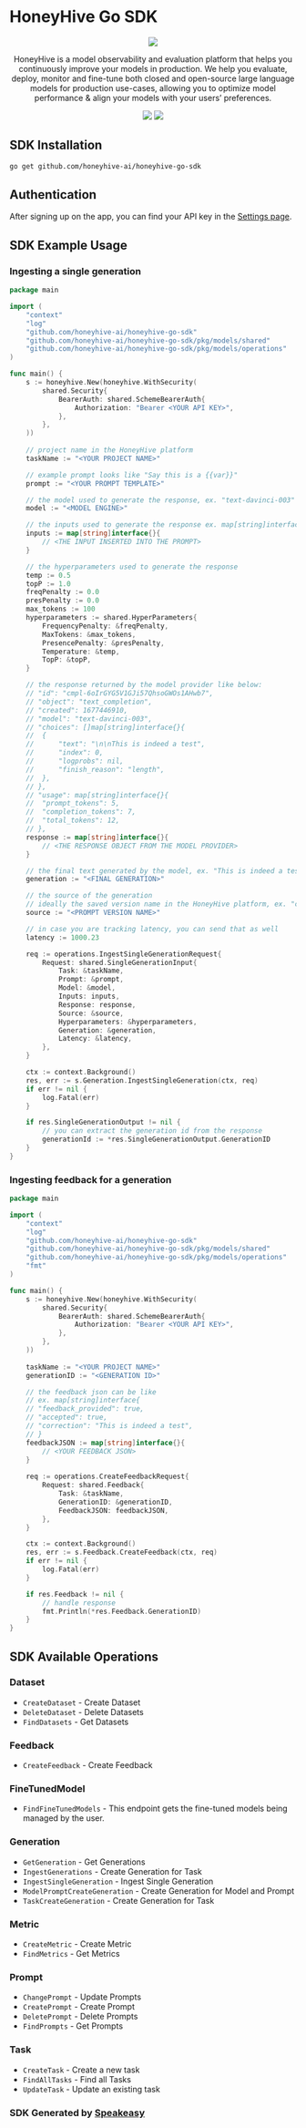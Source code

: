 # HoneyHive Go SDK

<div align="center">
   <img src="https://user-images.githubusercontent.com/6267663/220803812-cd7e27bd-06cb-49b0-87c1-d85fe21a3557.png" />
   <p>HoneyHive is a model observability and evaluation platform that helps you continuously improve your models in production. We help you evaluate, deploy, monitor and fine-tune both closed and open-source large language models for production use-cases, allowing you to optimize model performance & align your models with your users’ preferences.</p>
   <a href="https://github.com/speakeasy-sdks/honeyhive-go-sdk/actions"><img src="https://img.shields.io/github/actions/workflow/status/speakeasy-sdks/honeyhive-go-sdk/speakeasy_sdk_generation.yml?style=for-the-badge" /></a>
   <a href="https://docs.honeyhive.ai/introduction"><img src="https://img.shields.io/static/v1?label=Docs&message=API Ref&color=fc9434&style=for-the-badge" /></a>
</div> 

<!-- Start SDK Installation -->
## SDK Installation

```bash
go get github.com/honeyhive-ai/honeyhive-go-sdk
```
<!-- End SDK Installation -->

## Authentication

After signing up on the app, you can find your API key in the [Settings page](https://app.honeyhive.ai/settings/account).

## SDK Example Usage


### Ingesting a single generation

```go
package main

import (
    "context"
    "log"
    "github.com/honeyhive-ai/honeyhive-go-sdk"
    "github.com/honeyhive-ai/honeyhive-go-sdk/pkg/models/shared"
    "github.com/honeyhive-ai/honeyhive-go-sdk/pkg/models/operations"
)

func main() {
    s := honeyhive.New(honeyhive.WithSecurity(
        shared.Security{
            BearerAuth: shared.SchemeBearerAuth{
                Authorization: "Bearer <YOUR API KEY>",
            },
        },
    ))
    
    // project name in the HoneyHive platform
    taskName := "<YOUR PROJECT NAME>"

    // example prompt looks like "Say this is a {{var}}"
    prompt := "<YOUR PROMPT TEMPLATE>"

    // the model used to generate the response, ex. "text-davinci-003"
    model := "<MODEL ENGINE>"

    // the inputs used to generate the response ex. map[string]interface{}{"var": "test"}
    inputs := map[string]interface{}{
        // <THE INPUT INSERTED INTO THE PROMPT>
    }

    // the hyperparameters used to generate the response
    temp := 0.5
    topP := 1.0
    freqPenalty := 0.0
    presPenalty := 0.0
    max_tokens := 100
    hyperparameters := shared.HyperParameters{
        FrequencyPenalty: &freqPenalty,
        MaxTokens: &max_tokens,
        PresencePenalty: &presPenalty,
        Temperature: &temp,
        TopP: &topP,
    }

    // the response returned by the model provider like below:
    // "id": "cmpl-6oIrGYG5V1GJi57QhsoGWOs1AHwb7",
    // "object": "text_completion",
    // "created": 1677446910,
    // "model": "text-davinci-003",
    // "choices": []map[string]interface{}{
    // 	{
    // 		"text": "\n\nThis is indeed a test",
    // 		"index": 0,
    // 		"logprobs": nil,
    // 		"finish_reason": "length",
    // 	},
    // },
    // "usage": map[string]interface{}{
    // 	"prompt_tokens": 5,
    // 	"completion_tokens": 7,
    // 	"total_tokens": 12,
    // },
    response := map[string]interface{}{
        // <THE RESPONSE OBJECT FROM THE MODEL PROVIDER>
    }

    // the final text generated by the model, ex. "This is indeed a test"
    generation := "<FINAL GENERATION>"

    // the source of the generation
    // ideally the saved version name in the HoneyHive platform, ex. "curie-writer"
    source := "<PROMPT VERSION NAME>"

    // in case you are tracking latency, you can send that as well
    latency := 1000.23

    req := operations.IngestSingleGenerationRequest{
        Request: shared.SingleGenerationInput{
            Task: &taskName,
            Prompt: &prompt,
            Model: &model,
            Inputs: inputs,
            Response: response,
            Source: &source,
            Hyperparameters: &hyperparameters,
            Generation: &generation,
            Latency: &latency,
        },
    }

    ctx := context.Background()
    res, err := s.Generation.IngestSingleGeneration(ctx, req)
    if err != nil {
        log.Fatal(err)
    }

    if res.SingleGenerationOutput != nil {
        // you can extract the generation id from the response
        generationId := *res.SingleGenerationOutput.GenerationID
    }
}
```

### Ingesting feedback for a generation

```go
package main

import (
    "context"
    "log"
    "github.com/honeyhive-ai/honeyhive-go-sdk"
    "github.com/honeyhive-ai/honeyhive-go-sdk/pkg/models/shared"
    "github.com/honeyhive-ai/honeyhive-go-sdk/pkg/models/operations"
    "fmt"
)

func main() {
    s := honeyhive.New(honeyhive.WithSecurity(
        shared.Security{
            BearerAuth: shared.SchemeBearerAuth{
                Authorization: "Bearer <YOUR API KEY>",
            },
        },
    ))
    
    taskName := "<YOUR PROJECT NAME>"
    generationID := "<GENERATION ID>"

    // the feedback json can be like
    // ex. map[string]interface{ 
    // "feedback_provided": true,
    // "accepted": true,
    // "correction": "This is indeed a test",
    // } 
    feedbackJSON := map[string]interface{}{
        // <YOUR FEEDBACK JSON>
    }
    
    req := operations.CreateFeedbackRequest{
        Request: shared.Feedback{
            Task: &taskName,
            GenerationID: &generationID,
            FeedbackJSON: feedbackJSON,
        },
    }

    ctx := context.Background()
    res, err := s.Feedback.CreateFeedback(ctx, req)
    if err != nil {
        log.Fatal(err)
    }

    if res.Feedback != nil {
        // handle response
        fmt.Println(*res.Feedback.GenerationID)
    }
}
```

## SDK Available Operations


### Dataset

* `CreateDataset` - Create Dataset
* `DeleteDataset` - Delete Datasets
* `FindDatasets` - Get Datasets

### Feedback

* `CreateFeedback` - Create Feedback

### FineTunedModel

* `FindFineTunedModels` - This endpoint gets the fine-tuned models being managed by the user.

### Generation

* `GetGeneration` - Get Generations
* `IngestGenerations` - Create Generation for Task
* `IngestSingleGeneration` - Ingest Single Generation
* `ModelPromptCreateGeneration` - Create Generation for Model and Prompt
* `TaskCreateGeneration` - Create Generation for Task

### Metric

* `CreateMetric` - Create Metric
* `FindMetrics` - Get Metrics

### Prompt

* `ChangePrompt` - Update Prompts
* `CreatePrompt` - Create Prompt
* `DeletePrompt` - Delete Prompts
* `FindPrompts` - Get Prompts

### Task

* `CreateTask` - Create a new task
* `FindAllTasks` - Find all Tasks
* `UpdateTask` - Update an existing task
<!-- End SDK Available Operations -->

### SDK Generated by [Speakeasy](https://docs.speakeasyapi.dev/docs/using-speakeasy/client-sdks)
